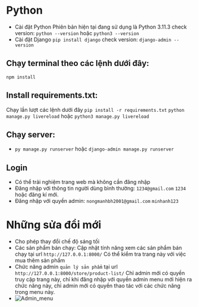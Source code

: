 # Python

- Cài đặt Python
  Phiên bản hiện tại đang sử dụng là Python 3.11.3
  check version: `python --version` hoặc `python3 --version`
- Cài đặt Django
  `pip install django`
  check version: `django-admin --version`

## Chạy terminal theo các lệnh dưới đây:
  `npm install`
## Install requirements.txt:
Chạy lần lượt các lệnh dưới đây
  `pip install -r requirements.txt`
  `python manage.py livereload` hoặc `python3 manage.py livereload`
## Chạy server:
- `py manage.py runserver` hoặc `django-admin manage.py runserver`
## Login 
- Có thể trải nghiệm trang web mà không cần đăng nhập
- Đăng nhập với thông tin người dùng bình thường: `1234@gmail.com` `1234` hoặc đăng kí mới.
- Đăng nhập với quyền admin: `nongmanhbh2001@gmail.com` `minhanh123`
# Những sửa đổi mới
- Cho phép thay đổi chế độ sáng tối 
- Các sản phẩm bán chạy: Cập nhật tính năng xem các sản phẩm bán chạy tại url `http://127.0.0.1:8000/` Có thể kiểm tra trang này với việc mua thêm sản phẩm
- Chức năng admin `quản lý sản phẩm` tại url `http://127.0.0.1:8000/store/product-list/` Chỉ admin mới có quyền truy cập trang này, chỉ khi đăng nhập với quyền admin menu mới hiện ra chức năng này, chỉ admin mới có quyền thao tác với các chức năng trong menu này.
-  ![Admin_menu](https://github.com/minhanh32001/Python/assets/62033936/1cce5416-03c9-4058-9b0e-8eeaa147a4aa)
